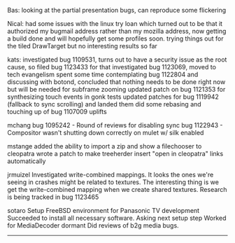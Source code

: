 Bas:
        looking at the partial presentation bugs, can reproduce some flickering



Nical:
        had some issues with the linux try loan which turned out to be that it authorized my bugmail address rather than my mozilla address, now getting a build done and will hopefully get some profiles soon.
        trying things out for the tiled DrawTarget but no interesting results so far



kats:
        investigated bug 1109531, turns out to have a security issue as the root cause, so filed bug 1123433 for that
        investigated bug 1123069, moved to tech evangelism
        spent some time contemplating bug 1122804 and discussing with botond, concluded that nothing needs to be done right now but will be needed for subframe zooming
        updated patch on bug 1121353 for synthesizing touch events in gonk tests
        updated patches for bug 1119942 (fallback to sync scrolling) and landed them
        did some rebasing and touching up of bug 1107009 uplifts



mchang
        bug 1095242 - Round of reviews for disabling sync
        bug 1122943 - Compositor wasn't shutting down correctly on mulet w/ silk enabled



mstange
        added the ability to import a zip and show a filechooser to cleopatra
        wrote a patch to make treeherder insert "open in cleopatra" links automatically



jrmuizel
        Investigated write-combined mappings. It looks the ones we're seeing in crashes might be related to textures. The interesting thing is we get the write-combined mapping when we create shared textures. Research is being tracked in bug 1123465



sotaro
        Setup FreeBSD environment for Panasonic TV development
        Succeeded to install all necessary software. Asking next setup step
        Worked for MediaDecoder dormant
        Did reviews of b2g media bugs.

________________


